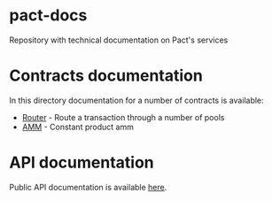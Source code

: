 # pact-docs

Repository with technical documentation on Pact's services

# Contracts documentation

In this directory documentation for a number of contracts is available:

- [Router](./router.md) - Route a transaction through a number of pools
- [AMM](./amm.md) - Constant product amm

# API documentation

Public API documentation is available [here](./api.md).
